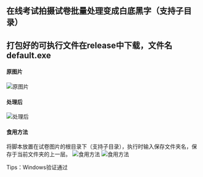 ## 在线考试拍摄试卷批量处理变成白底黑字（支持子目录）

## 打包好的可执行文件在release中下载，文件名default.exe

#### 原图片
![原图片](https://s3.bmp.ovh/imgs/2022/06/08/60ca8f5ab2ef69ed.jpg)
#### 处理后
![处理后](https://s3.bmp.ovh/imgs/2022/06/08/73ecea92cc999a1b.jpg)

#### 食用方法
将脚本放置在试卷图片的根目录下（支持子目录），执行时输入保存文件夹名，保存于当前文件夹的上一层。
![食用方法](https://s3.bmp.ovh/imgs/2022/06/08/0051680866ac73be.png)
![食用方法](https://s3.bmp.ovh/imgs/2022/06/08/52b516770f946af8.png)

Tips：Windows验证通过
